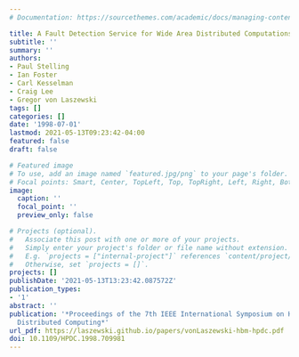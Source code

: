```yaml
---
# Documentation: https://sourcethemes.com/academic/docs/managing-content/

title: A Fault Detection Service for Wide Area Distributed Computations
subtitle: ''
summary: ''
authors:
- Paul Stelling
- Ian Foster
- Carl Kesselman
- Craig Lee
- Gregor von Laszewski
tags: []
categories: []
date: '1998-07-01'
lastmod: 2021-05-13T09:23:42-04:00
featured: false
draft: false

# Featured image
# To use, add an image named `featured.jpg/png` to your page's folder.
# Focal points: Smart, Center, TopLeft, Top, TopRight, Left, Right, BottomLeft, Bottom, BottomRight.
image:
  caption: ''
  focal_point: ''
  preview_only: false

# Projects (optional).
#   Associate this post with one or more of your projects.
#   Simply enter your project's folder or file name without extension.
#   E.g. `projects = ["internal-project"]` references `content/project/deep-learning/index.md`.
#   Otherwise, set `projects = []`.
projects: []
publishDate: '2021-05-13T13:23:42.087572Z'
publication_types:
- '1'
abstract: ''
publication: '*Proceedings of the 7th IEEE International Symposium on High Performance
  Distributed Computing*'
url_pdf: https://laszewski.github.io/papers/vonLaszewski-hbm-hpdc.pdf
doi: 10.1109/HPDC.1998.709981
---
```

